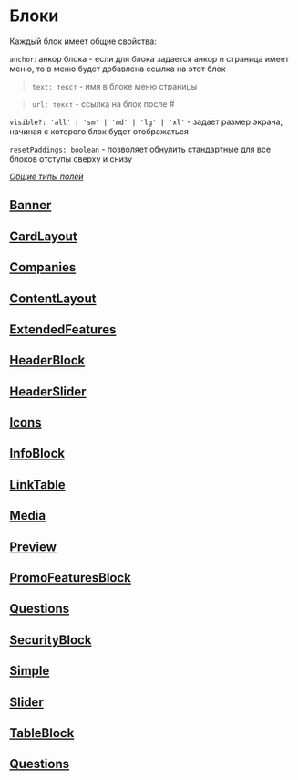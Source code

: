 # Блоки

Каждый блок имеет общие свойства:

`anchor`: анкор блока - если для блока задается анкор и страница имеет меню, то в меню будет добавлена ссылка на этот блок

> `text: текст` - имя в блоке меню страницы

> `url: текст` - ссылка на блок после #

`visible?: 'all' | 'sm' | 'md' | 'lg' | 'xl'` - задает размер экрана, начиная с которого блок будет отображаться

`resetPaddings: boolean` - позволяет обнулить стандартные для все блоков отступы сверху и снизу

_[Общие типы полей](?id=information--common-types&viewMode=docs)_

## [Banner](?path=/story/blocks-banner--default&viewMode=docs)

## [CardLayout](?path=/story/blocks-cardlayout--cards-with-image&viewMode=docs)

## [Companies](?path=/story/blocks-companies--default&viewMode=docs)

## [ContentLayout](?path=/story/blocks-contentlayout--default&viewMode=docs)

## [ExtendedFeatures](?path=/story/blocks-extendedfeatures--default&viewMode=docs)

## [HeaderBlock](?path=/story/blocks-header--default&viewMode=docs)

## [HeaderSlider](?path=/story/blocks-headerslider--default&viewMode=docs)

## [Icons](?path=/story/blocks-icons--default&viewMode=docs)

## [InfoBlock](?path=/story/blocks-info--default&viewMode=docs)

## [LinkTable](?path=/story/blocks-linktable--default-links-one-column&viewMode=docs)

## [Media](?path=/story/blocks-media--default&viewMode=docs)

## [Preview](?path=/story/blocks-preview--default&viewMode=docs)

## [PromoFeaturesBlock](?path=/story/blocks-promofeaturesblock--default-theme&viewMode=docs)

## [Questions](?path=/story/blocks-questions--default&viewMode=docs)

## [SecurityBlock](?path=/story/blocks-security--dark-theme&viewMode=docs)

## [Simple](?path=/story/blocks-simple--default&viewMode=docs)

## [Slider](?path=/story/blocks-slider--default&viewMode=docs)

## [TableBlock](?path=/story/blocks-table--default&viewMode=docs)

## [Questions](?path=/story/blocks-questions--default&viewMode=docs)
